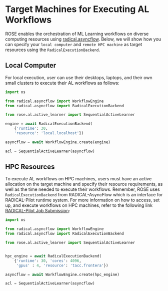 # Target Machines for Executing AL Workflows
ROSE enables the orchestration of ML Learning workflows on diverse computing resources using [radical.asyncflow](https://github.com/radical-cybertools/radical.asyncflow). Below, we will show how you can specify your `local computer` and `remote HPC machine` as target resources using the `RadicalExecutionBackend`.

## Local Computer
For local execution, user can use their desktops, laptops, and their own small clusters to execute their AL workflows as follows:
```python
import os

from radical.asyncflow import WorkflowEngine
from radical.asyncflow import RadicalExecutionBackend

from rose.al.active_learner import SequentialActiveLearner

engine = await RadicalExecutionBackend(
    {'runtime': 30,
    'resource': 'local.localhost'})

asyncflow = await WorkflowEngine.create(engine)

acl = SequentialActiveLearner(asyncflow)
```

## HPC Resources
To execute AL workflows on HPC machines, users must have an active allocation on the target machine and specify their resource requirements, as well as the time needed to execute their workflows. Remember, ROSE uses `RadicalExecutionBackend` from RADICAL-AsyncFlow which is an interface for RADICAL-Pilot runtime system. For more information on how to access, set up, and execute workflows on HPC machines, refer to the following link [RADICAL-Pilot Job Submission](https://radicalpilot.readthedocs.io/en/stable/tutorials/submission.html):

```python
import os

from radical.asyncflow import WorkflowEngine
from radical.asyncflow import RadicalExecutionBackend

from rose.al.active_learner import SequentialActiveLearner


hpc_engine = await RadicalExecutionBackend(
    {'runtime': 30, 'cores': 4096,
     'gpus' : 4, 'resource': 'tacc.frontera'})

asyncflow = await WorkflowEngine.create(hpc_engine)

acl = SequentialActiveLearner(asyncflow)
```